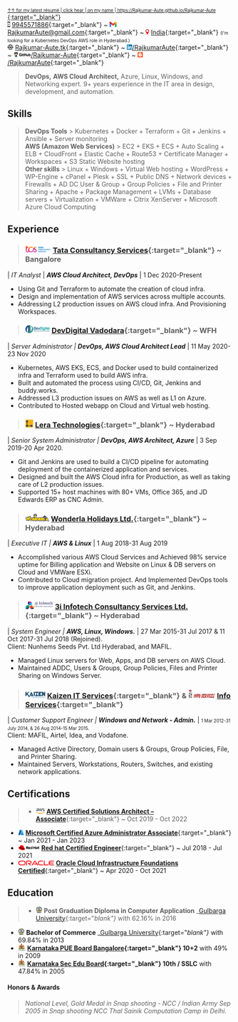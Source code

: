 <abbr title="click here for the most recent résumé. For more details on the specific area, click on the below hyperlinks.">[<font size="1">&uarr;&uarr; for my latest résumé | click hear | on my name | https://Rajkumar-Aute.github.io/Rajkumar-Aute </font>](https://Rajkumar-Aute.github.io/Rajkumar-Aute/){:target="_blank"}</abbr>
\
<img width="" height="12" src="./image/call.png"> [9945571886](https://wa.me/+919945571886){:target="_blank"} ~
<img width="" height="12" src="./image/gmail.png"> [RajkumarAute@gmail.com](mailto:RajkumarAute@gmail.com){:target="_blank"} ~
<img width="" height="12" src="./image/location.jpg"> [India](https://en.wikipedia.org/wiki/India){:target="_blank"} <font size="0">(I'm looking for a Kubernetes DevOps AWS role in Hyderabad.)</font>
\
<img width="" height="12" src="./image/www.png"> [Rajkumar-Aute.tk](http://rajkumar-aute.tk){:target="_blank"} ~
<img width="" height="12" src="./image/linkedin.png">[/RajkumarAute](https://www.linkedin.com/in/RajkumarAute/){:target="_blank"} ~
<img width="" height="12" src="./image/github.png">[/Rajkumar-Aute](https://github.com/Rajkumar-Aute){:target="_blank"} ~
<img width="" height="12" src="./image/blog.png">[/RajkumarAute](https://rajkumaraute.blogspot.com/){:target="_blank"}


> **DevOps,** **AWS Cloud Architect,** Azure, Linux, Windows, and Networking expert. 9+ years experience in the IT area in design, development, and automation. 


## Skills
> **DevOps Tools** > Kubernetes + Docker + Terraform + Git + Jenkins + Ansible + Server monitoring \
 **AWS (Amazon Web Services)** > EC2 + EKS + ECS + Auto Scaling + ELB + CloudFront + Elastic Cache + Route53 + Certificate Manager + Workspaces + S3 Static Website hosting \
 **Other skills** > Linux + Windows + Virtual Web hosting + WordPress + WP-Engine + cPanel + Plesk + SSL + Public DNS +	Network devices + Firewalls + AD DC User & Group + Group Policies + File and Printer Sharing + Apache + Package Management + LVMs + Database servers + Virtualization + VMWare + Citrix XenServer + Microsoft Azure Cloud Computing


## Experience
> ### <img width="" height="18" src="./image/tcs.png"> [Tata Consultancy Services](http://www.tcs.com){:target="_blank"} ~ Bangalore
| _IT Analyst_ | _**AWS Cloud Architect, DevOps**_ | 1 Dec 2020-Present
* Using Git and Terraform to automate the creation of cloud infra.
* Design and implementation of AWS services across multiple accounts.
* Addressing L2 production issues on AWS cloud infra. And Provisioning Workspaces.

> ### <img width="" height="18" src="./image/devdigital.jpg"> [DevDigital Vadodara](http://www.devdigital.com){:target="_blank"} ~ WFH
| _Server Administrator | **DevOps, AWS Cloud Architect Lead**_ | 11 May 2020-23 Nov 2020
* Kubernetes, AWS EKS, ECS, and Docker used to build containerized infra and Terraform used to build AWS infra.
* Built and automated the process using CI/CD, Git, Jenkins and buddy.works.
* Addressed L3 production issues on AWS as well as L1 on Azure. 
* Contributed to Hosted webapp on Cloud and Virtual web hosting.

> ### <img width="" height="18" src="./image/lera.png"> [Lera Technologies](http://www.lera.us){:target="_blank"} ~ Hyderabad
| _Senior System Administrator | **DevOps, AWS Architect, Azure**_ | 3 Sep 2019-20 Apr 2020.
* Git and Jenkins are used to build a CI/CD pipeline for automating deployment of the containerized application and services.
* Designed and built the AWS Cloud infra for Production, as well as taking care of L2 production issues.
* Supported 15+ host machines with 80+ VMs, Office 365, and JD Edwards ERP as CNC Admin.

> ### <img width="" height="18" src="./image/wla.png"> [Wonderla Holidays Ltd.](http://www.wonderla.com){:target="_blank"} ~ Hyderabad 
| _Executive IT | **AWS & Linux**_ | 1 Aug 2018-31 Aug 2019
* Accomplished various AWS Cloud Services and Achieved 98% service uptime for Billing application and Website on Linux & DB servers on Cloud and VMWare ESXi.
* Contributed to Cloud migration project. And Implemented DevOps tools to improve application deployment such as Git, and Jenkins.

> ### <img width="" height="18" src="./image/3i.png"> [3i Infotech Consultancy Services Ltd.](http://www.3i-infotech.com){:target="_blank"} ~ Hyderabad
| _System Engineer | **AWS, Linux, Windows.**_ | 27 Mar 2015-31 Jul 2017 & 11 Oct 2017-31 Jul 2018 (Rejoined).
\
Client: Nunhems Seeds Pvt. Ltd Hyderabad, and MAFIL.
* Managed Linux servers for Web, Apps, and DB servers on AWS Cloud. 
* Maintained ADDC, Users & Groups, Group Policies, Files and Printer Sharing on Windows Server. 

> ### <img width="" height="15" src="./image/kaizen.png"> [Kaizen IT Services](https://www.linkedin.com/company/kaizen-it-services-pvt.-ltd./){:target="_blank"} & <img width="" height="20" src="./image/infoservice.jpg"> [Info Services](http://ibmesp.com){:target="_blank"}
| _Customer Support Engineer | **Windows and Network - Admin.**_ | <font size="1">1 Mar 2012-31 July 2014, & 26 Aug 2014-15 Mar 2015.</font>
\
Client: MAFIL, Airtel, Idea, and Vodafone.
* Managed Active Directory, Domain users & Groups, Group Policies, File, and Printer Sharing. 
* Maintained Servers, Workstations, Routers, Switches, and existing network applications.


## Certifications
> * <img width="" height="12" src="./image/aws.png"> [**AWS Certified Solutions Architect – Associate**](https://www.credly.com/badges/950ba75b-a8e7-4439-836f-d376c0427560?source=linked_in_profile){:target="_blank"} ~ Oct 2019 - Oct 2022
* <img width="" height="12" src="./image/azure.jpg"> [**Microsoft Certified Azure Administrator Associate**](https://www.credly.com/badges/0ca6c8a7-e631-4a79-8270-bc94404d1705?source=linked_in_profile){:target="_blank"} ~ Jan 2021 - Jan 2023
* <img width="" height="12" src="./image/redhat.png"> [**Red hat Certified Engineer**](https://rhtapps.redhat.com/verify?certId=180-084-022){:target="_blank"} ~ Jul 2018 - Jul 2021
* <img width="" height="11" src="./image/oracle.png"> [**Oracle Cloud Infrastructure Foundations Certified**](https://www.credly.com/badges/93d0e186-5352-44bb-9d57-8400d5dd14aa?source=linked_in_profile){:target="_blank"} ~ Apr 2020 - Oct 2021


## Education
> * <img width="" height="15" src="./image/gug.jpg"> **Post Graduation Diploma in Computer Application** _[Gulbarga University](https://www.gug.ac.in/){:target="_blank"}_ with 62.16% in 2016
* <img width="" height="15" src="./image/gug.jpg"> **Bachelor of Commerce** _[Gulbarga University](https://www.gug.ac.in/){:target="_blank"}_ with 69.84% in 2013
* <img width="" height="15" src="./image/kar.png"> **[Karnataka PUE Board Bangalore](http://pue.kar.nic.in/){:target="_blank"} 10+2** with 49% in 2009
* <img width="" height="15" src="./image/kar.png"> **[Karnataka Sec Edu Board](https://sslc.karnataka.gov.in/){:target="_blank"} 10th / SSLC** with 47.84% in 2005


#### Honors & Awards
> _National Level, Gold Medal in Snap shooting - NCC / Indian Army Sep 2005 in Snap shooting NCC Thal Sainik Computation Camp in Delhi._